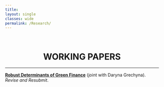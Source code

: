 ```yaml
---
title: 
layout: single
classes: wide
permalink: /Research/
---
```

<br/> 

<!-- Google Tag Manager (noscript) -->
<noscript><iframe src="https://www.googletagmanager.com/ns.html?id=GTM-PNS829G"
height="0" width="0" style="display:none;visibility:hidden"></iframe></noscript>
<!-- End Google Tag Manager (noscript) -->

# <center> WORKING PAPERS </center>
- - -
**[Robust Determinants of Green Finance](https://download.ssrn.com/2025/9/7/5454094.pdf?response-content-disposition=inline&X-Amz-Security-Token=IQoJb3JpZ2luX2VjEGwaCXVzLWVhc3QtMSJGMEQCICl%2BSz7TEWoABRrHgTeeZaIkjZIbIbTAFOK9oiD1ag2VAiBJkc%2BlDmZOdwH89YfiMqRxsjuB9c8YYFlx9l%2BKueTvzirHBQj1%2F%2F%2F%2F%2F%2F%2F%2F%2F%2F8BEAQaDDMwODQ3NTMwMTI1NyIMg5yZJtcCuEL8hl3aKpsFYkUh0DGf2IjhBxnEchZt8tKTRls7YWdlf1Hn3sMi7ec0E%2Bdy42GJYcGT6HPl89jRNgXjjRWLb2BkelRuL4JlQgOB0kUWAYnSUkWNd2DkKvJmTKUqO7Bz7D63RmATd57tP5lT1PGTVXOgxhIa796xnRs0rnYk%2FKTkj2LzPmkHjtN5snm1Ls6%2FtRzdX1dKamopMQyZxb6vUbIPHzeyc3my%2BQLCrwAOa6FUEAOm33eBpXbt0juxKaZTaFo22VqGuUrReKYOuzL%2Bp46ECw43gjvRuFHmtqkTH1GoLQxC4gEqdryd1EPPSUqXdUoq%2B%2B%2F%2B68DRRT%2FbE9UonYgFB0%2F%2Bhh4ZuCtX8UuOgLXj5PH3wfNoCGo2yit9baKrTNzZfT%2BLC3tQphO4D6OsbiGTr8XCm91i%2FqjshPu7GQ5wNTXFzcmsGt5E90GjDPI932pxCyIdSaLLfidqQ29f31RAtQmyjTjwvSFXyedCFDweCcTDhNmMxZ9TWrFqMqLJJFSG2DgWV60Zei4OiEhm6yuxVfGr105%2FhOJzOW2DTEw9ZakPfbTml%2B9lsN92rUhKiK2i1BNJ5%2FXKWXTzOvyx73NDbW70zBKF%2F6nj80whmuRCwWMmR9XkxQSa3x40nGEUCia8zxWWQyG2mu08b6iOD7Ap7auUGu6SYUTOZ6R%2FUbnv89JpeLG3jfps8IfrB8DwmSKRPuj0uCZsOZSiVXZUotZ5T6Io8AqVA41b42nKZIA0Ec1Bd%2FLlczhvURwxdcxzKXK4NFtqhi2Dg6m%2BzpmrRVp2hW%2B6CJjPksyXFsOUIfC3VFlZHx%2BuRsCfv9VxneCUng7NbXmNNWtlsHCdZoTmzYzgcPKmIdr342%2BPE5obcSigEWQ7A2vjgX8vgJnq7i37hk3VHDDo3vDGBjqyAeVIRsB%2FDeEodloU260kBwn%2BSvNQic4jgyyX8OyvCv0aDBr67b9yr06bshWv4QItewlOG%2BWaKG9F16pG0D52YV9KfTQth9PveaB1WyzLCd2N%2BbDvpc8cWSiv2aYRsLIj96b%2BBP2D79EAkA6uHGM691w9f%2BcpDu1n1mgPOKjoEbdJy8b1XhdbOOPuM6zeb0%2FHx3N7%2FR92W2yikKZNi7WyfTp6YxvvuScmXJLZ%2Fi8M82y8uF0%3D&X-Amz-Algorithm=AWS4-HMAC-SHA256&X-Amz-Date=20250930T202547Z&X-Amz-SignedHeaders=host&X-Amz-Expires=300&X-Amz-Credential=ASIAUPUUPRWE5JINCCXD%2F20250930%2Fus-east-1%2Fs3%2Faws4_request&X-Amz-Signature=47cba679865fa253de9700f368ae30177e0925914504d5f4dde8e065cbfee4a8&abstractId=5454094)** (joint with Daryna Grechyna). <br/>
*Revise and Resubmit*. <br/>


